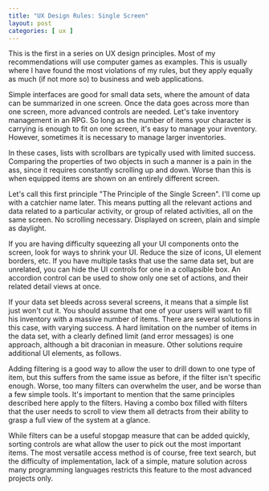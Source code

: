 ```yaml
---
title: "UX Design Rules: Single Screen"
layout: post
categories: [ ux ]
---
```

This is the first in a series on UX design principles. Most of my recommendations will use computer games as examples. This is usually where I have found the most violations of my rules, but they apply equally as much (if not more so) to business and web applications.

Simple interfaces are good for small data sets, where the amount of data can be summarized in one screen. Once the data goes across more than one screen, more advanced controls are needed. Let's take inventory management in an RPG. So long as the number of items your character is carrying is enough to fit on one screen, it's easy to manage your inventory. However, sometimes it is necessary to manage larger inventories.

In these cases, lists with scrollbars are typically used with limited success. Comparing the properties of two objects in such a manner is a pain in the ass, since it requires constantly scrolling up and down. Worse than this is when equipped items are shown on an entirely different screen.

Let's call this first principle "The Principle of the Single Screen". I'll come up with a catchier name later. This means putting all the relevant actions and data related to a particular activity, or group of related activities, all on the same screen. No scrolling necessary. Displayed on screen, plain and simple as daylight.

If you are having difficulty squeezing all your UI components onto the screen, look for ways to shrink your UI. Reduce the size of icons, UI element borders, etc. If you have multiple tasks that use the same data set, but are unrelated, you can hide the UI controls for one in a collapsible box. An accordion control can be used to show only one set of actions, and their related detail views at once.

If your data set bleeds across several screens, it means that a simple list just won't cut it. You should assume that one of your users will want to fill his inventory with a massive number of items. There are several solutions in this case, with varying success. A hard limitation on the number of items in the data set, with a clearly defined limit (and error messages) is one approach, although a bit draconian in measure. Other solutions require additional UI elements, as follows.

Adding filtering is a good way to allow the user to drill down to one type of item, but this suffers from the same issue as before, if the filter isn't specific enough. Worse, too many filters can overwhelm the user, and be worse than a few simple tools. It's important to mention that the same principles described here apply to the filters. Having a combo box filled with filters that the user needs to scroll to view them all detracts from their ability to grasp a full view of the system at a glance.

While filters can be a useful stopgap measure that can be added quickly, sorting controls are what allow the user to pick out the most important items. The most versatile access method is of course, free text search, but the difficulty of implementation, lack of a simple, mature solution across many programming languages restricts this feature to the most advanced projects only.
